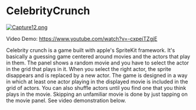 # CelebrityCrunch

[![Capture12.png](https://s13.postimg.org/toj08z113/Capture12.png)](https://postimg.org/image/mlb4tcvlf/)


Video Demo: https://www.youtube.com/watch?v=-cxpeiTZgjE

Celebrity crunch is a game built with apple's SpriteKit framework. It's basically a guessing game centered around movies and the actors that play in them. The panel shows a random movie and you have to select the actor in the grid that plays in it. When you select the right actor, the sprite disappears and is replaced by a new actor. The game is designed in a way in which at least one actor playing in the displayed movie is included in the grid of actors. You can also shuffle actors until you find one that you think plays in the movie. Skipping an unfamiliar movie is done by just tapping on the movie panel. See video demonstration below. 
  
